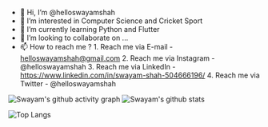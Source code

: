 - 👋 Hi, I’m @helloswayamshah
- 👀 I’m interested in Computer Science and Cricket Sport
- 🌱 I’m currently learning Python and Flutter
- 💞️ I’m looking to collaborate on ...
- 📫 How to reach me ?
                     1. Reach me via E-mail - helloswayamshah@gmail.com
                     2. Reach me via Instagram - @helloswayamshah
                     3. Reach me via LinkedIn - https://www.linkedin.com/in/swayam-shah-504666196/
                     4. Reach me via Twitter - @helloswayamshah

![Swayam's github activity graph](https://github-readme-activity-graph.vercel.app/graph?username=helloswayamshah&custom_title=Swayam's%20github%20activity%20graph&theme=github-compact)
![Swayam's github stats](https://github-readme-stats.vercel.app/api?username=helloswayamshah&show_icons=true&theme=cobalt)

![Top Langs](https://github-readme-stats.vercel.app/api/top-langs/?username=helloswayamshah&layout=donut-vertical&show_icons=true&theme=cobalt)

<!---
swayam-shah/swayam-shah is a ✨ special ✨ repository because its `README.md` (this file) appears on your GitHub profile.
You can click the Preview link to take a look at your changes.
--->
